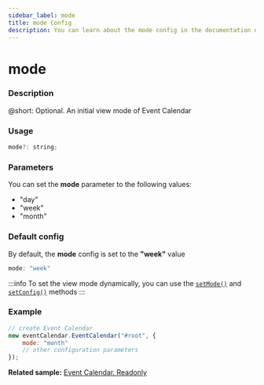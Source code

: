 ```yaml
---
sidebar_label: mode
title: mode Config
description: You can learn about the mode config in the documentation of the DHTMLX JavaScript Event Calendar library. Browse developer guides and API reference, try out code examples and live demos, and download a free 30-day evaluation version of DHTMLX Event Calendar.
---
```


# mode

### Description

@short: Optional. An initial view mode of Event Calendar

### Usage

~~~jsx {}
mode?: string; 
~~~

### Parameters

You can set the **mode** parameter to the following values:

- "day"
- "week"
- "month"

### Default config

By default, the **mode** config is set to the **"week"** value

~~~jsx {}
mode: "week" 
~~~

:::info
To set the view mode dynamically, you can use the
[`setMode()`](../../methods/js_eventcalendar_setmode_method) and
[`setConfig()`](../../methods/js_eventcalendar_setconfig_method) methods
:::

### Example

~~~jsx {3}
// create Event Calendar
new eventCalendar.EventCalendar("#root", {
    mode: "month"
	// other configuration parameters
});
~~~

**Related sample:** [Event Calendar. Readonly](https://snippet.dhtmlx.com/8eixd7r6)